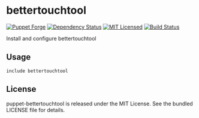 bettertouchtool
==============

[![Puppet Forge](https://img.shields.io/puppetforge/v/halyard/bettertouchtool.svg)](https://forge.puppetlabs.com/halyard/bettertouchtool)
[![Dependency Status](https://img.shields.io/gemnasium/halyard/puppet-bettertouchtool.svg)](https://gemnasium.com/halyard/puppet-bettertouchtool)
[![MIT Licensed](https://img.shields.io/badge/license-MIT-green.svg)](https://tldrlegal.com/license/mit-license)
[![Build Status](https://img.shields.io/circleci/project/halyard/puppet-bettertouchtool.svg)](https://circleci.com/gh/halyard/puppet-bettertouchtool)

Install and configure bettertouchtool

## Usage

```puppet
include bettertouchtool
```

## License

puppet-bettertouchtool is released under the MIT License. See the bundled LICENSE file for details.

